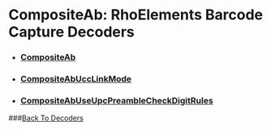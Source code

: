 CompositeAb: RhoElements Barcode Capture Decoders
===

* ### [CompositeAb](composite_ab)

* ### [CompositeAbUccLinkMode](compositeAbUccLinkMode)

* ### [CompositeAbUseUpcPreambleCheckDigitRules](compositeAbUseUpcPreambleCheckDigitRules)

###[Back To Decoders](toc_decoders)